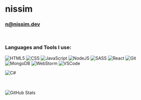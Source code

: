 # nissim
### n@nissim.dev

<br />

### Languages and Tools I use:

![HTML5](https://img.shields.io/badge/-HTML5-black?style=flat-square&logo=html5)
![CSS](https://img.shields.io/badge/-CSS-black?style=flat-square&logo=css)
![JavaScript](https://img.shields.io/badge/-JAVASCRIPT-black?style=flat-square&logo=javascript)
![NodeJS]([https://img.shields.io/badge/-nodejs-black?style=flat-square&logo=nodejs](https://img.shields.io/badge/-node-black?style=flat-square&logo=node.js))
![SASS](https://img.shields.io/badge/-SASS-black?style=flat-square&logo=sass)
![React](https://img.shields.io/badge/-react-black?style=flat-square&logo=react)
![Git](https://img.shields.io/badge/-Git-black?style=flat-square&logo=git)
![MongoDB](https://img.shields.io/badge/-MongoDB-black?style=flat-square&logo=mongodb)
![WebStorm](https://img.shields.io/badge/-WebStorm-black?style=flat-square&logo=webstorm)
![VSCode](https://img.shields.io/badge/-VSCode-black?style=flat-square&logo=visualstudiocode)

![C#](https://img.shields.io/badge/CSharp-black?style=flat-square&logo=csharp)

<br />
<br />

<img align="center" alt="GitHub Stats" src="https://github-readme-stats.vercel.app/api?username=niss1m&show_icons=true&hide_border=true&count_private=true&hide=stars&theme=dark" />
